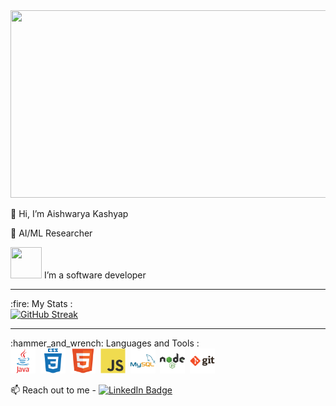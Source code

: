 <div align="center">
  <img src="https://i.giphy.com/media/v1.Y2lkPTc5MGI3NjExYmJpdmMweWtpeG9yenkzN2M2czc0dDhoZXJ0NTU2d3p1ZXZ4ZXJ5cCZlcD12MV9pbnRlcm5hbF9naWZfYnlfaWQmY3Q9Zw/L1R1tvI9svkIWwpVYr/giphy.gif" width="600" height="300"/>
</div>
<p>👋 Hi, I’m Aishwarya Kashyap</p> 
<p>👀 AI/ML Researcher</p>
 <div align="left">
  <p><img src="https://i.giphy.com/media/v1.Y2lkPTc5MGI3NjExMGVnMTN5OW1kamFhbjQwMjFoejMxZmd0eTIzZmpsbHNjNWxxYmxtbiZlcD12MV9pbnRlcm5hbF9naWZfYnlfaWQmY3Q9cw/WFZvB7VIXBgiz3oDXE/giphy.gif" width="50" height="50"/>
  I’m a software developer</p>
</div>
<hr>
  :fire: My Stats :
 <div align="left">
   <a href="https://git.io/streak-stats"><img src="https://github-readme-streak-stats.herokuapp.com?user=aishwarya42&theme=dark" alt="GitHub Streak" /></a>
 </div>
 <hr>
 :hammer_and_wrench: Languages and Tools :
  <div>
  <img src="https://github.com/devicons/devicon/blob/master/icons/java/java-original-wordmark.svg" title="Java" alt="Java" width="40" height="40"/>&nbsp;
  <img src="https://github.com/devicons/devicon/blob/master/icons/css3/css3-plain-wordmark.svg"  title="CSS3" alt="CSS" width="40" height="40"/>&nbsp;
  <img src="https://github.com/devicons/devicon/blob/master/icons/html5/html5-original.svg" title="HTML5" alt="HTML" width="40" height="40"/>&nbsp;
  <img src="https://github.com/devicons/devicon/blob/master/icons/javascript/javascript-original.svg" title="JavaScript" alt="JavaScript" width="40" height="40"/>&nbsp;
  <img src="https://github.com/devicons/devicon/blob/master/icons/mysql/mysql-original-wordmark.svg" title="MySQL"  alt="MySQL" width="40" height="40"/>&nbsp;
  <img src="https://github.com/devicons/devicon/blob/master/icons/nodejs/nodejs-original-wordmark.svg" title="NodeJS" alt="NodeJS" width="40" height="40"/>&nbsp;
  <img src="https://github.com/devicons/devicon/blob/master/icons/git/git-original-wordmark.svg" title="Git" **alt="Git" width="40" height="40"/>
</div>
 <div id="badges">
 <p>📫 Reach out to me - <a href="https://www.linkedin.com/in/aishwaryakashyap/">
    <img src="https://img.shields.io/badge/LinkedIn-blue?style=for-the-badge&logo=linkedin&logoColor=white" alt="LinkedIn Badge"/>
  </a></p>
</div>
<!---
aishwarya42/aishwarya42 is a ✨ special ✨ repository because its `README.md` (this file) appears on your GitHub profile.
You can click the Preview link to take a look at your changes.
--->
